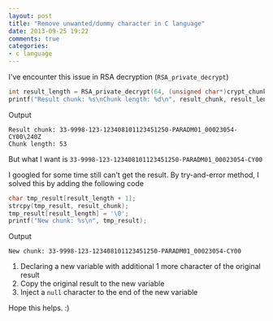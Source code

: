 ```yaml
---
layout: post
title: "Remove unwanted/dummy character in C language"
date: 2013-09-25 19:22
comments: true
categories: 
- c language
---
```


I've encounter this issue in RSA decryption (`RSA_private_decrypt`)

```c
int result_length = RSA_private_decrypt(64, (unsigned char*)crypt_chunk, (unsigned char *)result_chunk, rsa_privateKey, RSA_PKCS1_PADDING);
printf("Result chunk: %s\nChunk length: %d\n", result_chunk, result_length);
```

Output
```
Result chunk: 33-9998-123-123408101123451250-PARADM01_00023054-CY00\240Z
Chunk length: 53
```

But what I want is `33-9998-123-123408101123451250-PARADM01_00023054-CY00`

I googled for some time still can't get the result. By try-and-error method, I solved this by adding the following code

```c
char tmp_result[result_length + 1];
strcpy(tmp_result, result_chunk);
tmp_result[result_length] = '\0';
printf("New chunk: %s\n", tmp_result);
```

Output
```
New chunk: 33-9998-123-123408101123451250-PARADM01_00023054-CY00
```

1. Declaring a new variable with additional 1 more character of the original result
2. Copy the original result to the new variable
3. Inject a `null` character to the end of the new variable

Hope this helps. :)
